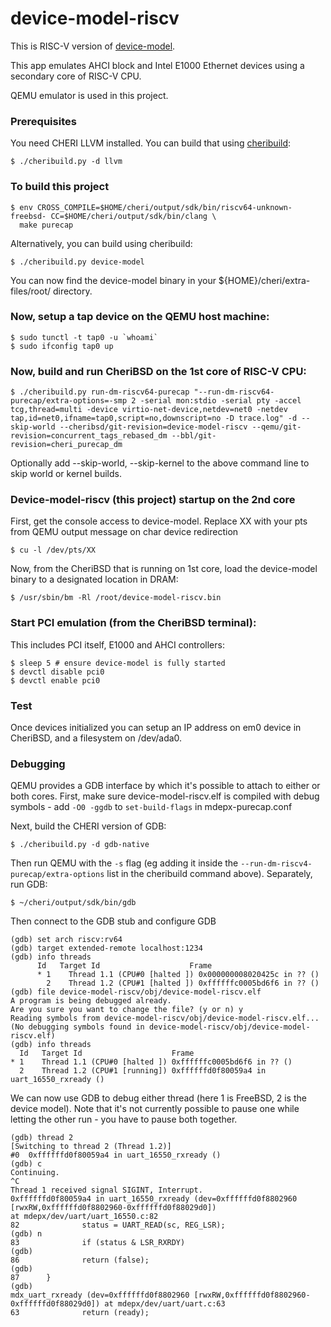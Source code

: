 # device-model-riscv

This is RISC-V version of [device-model](https://github.com/CTSRD-CHERI/device-model).

This app emulates AHCI block and Intel E1000 Ethernet devices using a secondary core of RISC-V CPU.

QEMU emulator is used in this project.

### Prerequisites

You need CHERI LLVM installed.  You can build that using [cheribuild](https://github.com/CTSRD-CHERI/cheribuild):

    $ ./cheribuild.py -d llvm

### To build this project

    $ env CROSS_COMPILE=$HOME/cheri/output/sdk/bin/riscv64-unknown-freebsd- CC=$HOME/cheri/output/sdk/bin/clang \
      make purecap

Alternatively, you can build using cheribuild:

    $ ./cheribuild.py device-model

You can now find the device-model binary in your ${HOME}/cheri/extra-files/root/ directory.

### Now, setup a tap device on the QEMU host machine:

    $ sudo tunctl -t tap0 -u `whoami`
    $ sudo ifconfig tap0 up

### Now, build and run CheriBSD on the 1st core of RISC-V CPU:
    $ ./cheribuild.py run-dm-riscv64-purecap "--run-dm-riscv64-purecap/extra-options=-smp 2 -serial mon:stdio -serial pty -accel tcg,thread=multi -device virtio-net-device,netdev=net0 -netdev tap,id=net0,ifname=tap0,script=no,downscript=no -D trace.log" -d --skip-world --cheribsd/git-revision=device-model-riscv --qemu/git-revision=concurrent_tags_rebased_dm --bbl/git-revision=cheri_purecap_dm

Optionally add --skip-world, --skip-kernel to the above command line to skip world or kernel builds.

### Device-model-riscv (this project) startup on the 2nd core

First, get the console access to device-model. Replace XX with your pts from QEMU output message on char device redirection

    $ cu -l /dev/pts/XX

Now, from the CheriBSD that is running on 1st core, load the device-model binary to a designated location in DRAM:

    $ /usr/sbin/bm -Rl /root/device-model-riscv.bin

### Start PCI emulation (from the CheriBSD terminal):

This includes PCI itself, E1000 and AHCI controllers:

    $ sleep 5 # ensure device-model is fully started
    $ devctl disable pci0
    $ devctl enable pci0

### Test

Once devices initialized you can setup an IP address on em0 device in CheriBSD, and a filesystem on /dev/ada0.

### Debugging

QEMU provides a GDB interface by which it's possible to attach to either or
both cores.  First, make sure device-model-riscv.elf is compiled with debug
symbols - add `-O0 -ggdb` to `set-build-flags` in mdepx-purecap.conf

Next, build the CHERI version of GDB:

    $ ./cheribuild.py -d gdb-native

Then run QEMU with the `-s` flag (eg adding it inside the
`--run-dm-riscv4-purecap/extra-options` list in the cheribuild command
above).  Separately, run GDB:

    $ ~/cheri/output/sdk/bin/gdb

Then connect to the GDB stub and configure GDB

    (gdb) set arch riscv:rv64
    (gdb) target extended-remote localhost:1234
    (gdb) info threads
          Id   Target Id                    Frame 
          * 1    Thread 1.1 (CPU#0 [halted ]) 0x000000008020425c in ?? ()
            2    Thread 1.2 (CPU#1 [halted ]) 0xffffffc0005bd6f6 in ?? ()
    (gdb) file device-model-riscv/obj/device-model-riscv.elf
    A program is being debugged already.
    Are you sure you want to change the file? (y or n) y
    Reading symbols from device-model-riscv/obj/device-model-riscv.elf...
    (No debugging symbols found in device-model-riscv/obj/device-model-riscv.elf)
    (gdb) info threads
      Id   Target Id                    Frame
    * 1    Thread 1.1 (CPU#0 [halted ]) 0xffffffc0005bd6f6 in ?? ()
      2    Thread 1.2 (CPU#1 [running]) 0xffffffd0f80059a4 in uart_16550_rxready ()

We can now use GDB to debug either thread (here 1 is FreeBSD, 2 is the
device model).  Note that it's not currently possible to pause one while
letting the other run - you have to pause both together.

    (gdb) thread 2
    [Switching to thread 2 (Thread 1.2)]
    #0  0xffffffd0f80059a4 in uart_16550_rxready ()
    (gdb) c
    Continuing.
    ^C
    Thread 1 received signal SIGINT, Interrupt.
    0xffffffd0f80059a4 in uart_16550_rxready (dev=0xffffffd0f8802960 [rwxRW,0xffffffd0f8802960-0xffffffd0f88029d0])                                                           at mdepx/dev/uart/uart_16550.c:82
    82              status = UART_READ(sc, REG_LSR);
    (gdb) n
    83              if (status & LSR_RXRDY)
    (gdb)
    86              return (false);
    (gdb)
    87      }
    (gdb)
    mdx_uart_rxready (dev=0xffffffd0f8802960 [rwxRW,0xffffffd0f8802960-0xffffffd0f88029d0]) at mdepx/dev/uart/uart.c:63                                                   63              return (ready);
